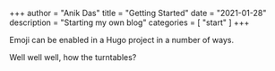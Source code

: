 +++
author = "Anik Das"
title = "Getting Started"
date = "2021-01-28"
description = "Starting my own blog"
categories = [
    "start"
]
+++

Emoji can be enabled in a Hugo project in a number of ways.

<!--more-->

Well well well, how the turntables?
